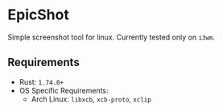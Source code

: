 # EpicShot

Simple screenshot tool for linux.
Currently tested only on `i3wm`.

## Requirements

- Rust: `1.74.0+`
- OS Specific Requirements:
  - Arch Linux: `libxcb`, `xcb-proto`, `xclip`
